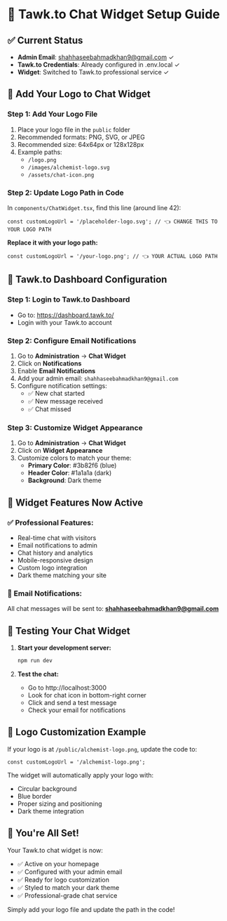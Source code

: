 # 🚀 Tawk.to Chat Widget Setup Guide

## ✅ Current Status
- **Admin Email**: shahhaseebahmadkhan9@gmail.com ✓
- **Tawk.to Credentials**: Already configured in .env.local ✓
- **Widget**: Switched to Tawk.to professional service ✓

## 🎨 Add Your Logo to Chat Widget

### Step 1: Add Your Logo File
1. Place your logo file in the `public` folder
2. Recommended formats: PNG, SVG, or JPEG
3. Recommended size: 64x64px or 128x128px
4. Example paths:
   - `/logo.png`
   - `/images/alchemist-logo.svg`
   - `/assets/chat-icon.png`

### Step 2: Update Logo Path in Code
In `components/ChatWidget.tsx`, find this line (around line 42):
```tsx
const customLogoUrl = '/placeholder-logo.svg'; // 👈 CHANGE THIS TO YOUR LOGO PATH
```

**Replace it with your logo path:**
```tsx
const customLogoUrl = '/your-logo.png'; // 👈 YOUR ACTUAL LOGO PATH
```

## 🔧 Tawk.to Dashboard Configuration

### Step 1: Login to Tawk.to Dashboard
- Go to: https://dashboard.tawk.to/
- Login with your Tawk.to account

### Step 2: Configure Email Notifications
1. Go to **Administration** → **Chat Widget**
2. Click on **Notifications**
3. Enable **Email Notifications**
4. Add your admin email: `shahhaseebahmadkhan9@gmail.com`
5. Configure notification settings:
   - ✅ New chat started
   - ✅ New message received
   - ✅ Chat missed

### Step 3: Customize Widget Appearance
1. Go to **Administration** → **Chat Widget**
2. Click on **Widget Appearance**
3. Customize colors to match your theme:
   - **Primary Color**: #3b82f6 (blue)
   - **Header Color**: #1a1a1a (dark)
   - **Background**: Dark theme

## 🎯 Widget Features Now Active

### ✅ Professional Features:
- Real-time chat with visitors
- Email notifications to admin
- Chat history and analytics
- Mobile-responsive design
- Custom logo integration
- Dark theme matching your site

### 🔔 Email Notifications:
All chat messages will be sent to: **shahhaseebahmadkhan9@gmail.com**

## 🧪 Testing Your Chat Widget

1. **Start your development server:**
   ```bash
   npm run dev
   ```

2. **Test the chat:**
   - Go to http://localhost:3000
   - Look for chat icon in bottom-right corner
   - Click and send a test message
   - Check your email for notifications

## 🎨 Logo Customization Example

If your logo is at `/public/alchemist-logo.png`, update the code to:
```tsx
const customLogoUrl = '/alchemist-logo.png';
```

The widget will automatically apply your logo with:
- Circular background
- Blue border
- Proper sizing and positioning
- Dark theme integration

## 🚀 You're All Set!

Your Tawk.to chat widget is now:
- ✅ Active on your homepage
- ✅ Configured with your admin email
- ✅ Ready for logo customization
- ✅ Styled to match your dark theme
- ✅ Professional-grade chat service

Simply add your logo file and update the path in the code!